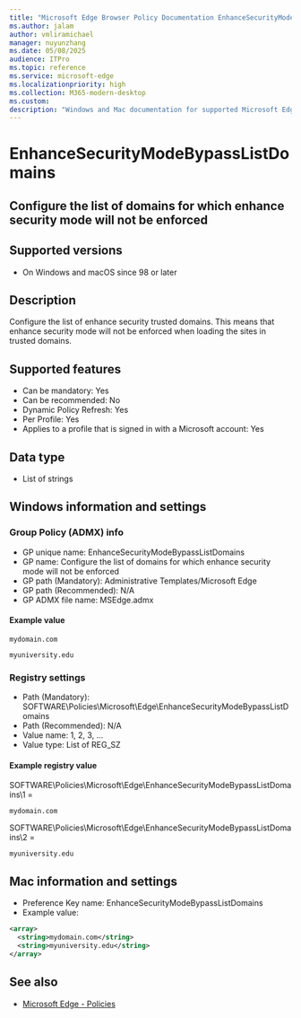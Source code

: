 ```yaml
---
title: "Microsoft Edge Browser Policy Documentation EnhanceSecurityModeBypassListDomains"
ms.author: jalam
author: vmliramichael
manager: nuyunzhang
ms.date: 05/08/2025
audience: ITPro
ms.topic: reference
ms.service: microsoft-edge
ms.localizationpriority: high
ms.collection: M365-modern-desktop
ms.custom:
description: "Windows and Mac documentation for supported Microsoft Edge Browser policy: Configure the list of domains for which enhance security mode will not be enforced"
---
```


<!--THIS FILE IS AUTOMATICALLY GENERATED. MANUAL CHANGES WILL BE OVERWRITTEN.-->
<!--Please contact the Microsoft Edge Manageability team with any questions.-->

# EnhanceSecurityModeBypassListDomains

## Configure the list of domains for which enhance security mode will not be enforced


## Supported versions

- On Windows and macOS since 98 or later

## Description

Configure the list of enhance security trusted domains. This means that
enhance security mode will not be enforced when loading the sites in trusted domains.

## Supported features

- Can be mandatory: Yes
- Can be recommended: No
- Dynamic Policy Refresh: Yes
- Per Profile: Yes
- Applies to a profile that is signed in with a Microsoft account: Yes

## Data type

- List of strings

## Windows information and settings

### Group Policy (ADMX) info

- GP unique name: EnhanceSecurityModeBypassListDomains
- GP name: Configure the list of domains for which enhance security mode will not be enforced
- GP path (Mandatory): Administrative Templates/Microsoft Edge
- GP path (Recommended): N/A
- GP ADMX file name: MSEdge.admx

#### Example value

```
mydomain.com
```

```
myuniversity.edu
```

### Registry settings

- Path (Mandatory): SOFTWARE\Policies\Microsoft\Edge\EnhanceSecurityModeBypassListDomains
- Path (Recommended): N/A
- Value name: 1, 2, 3, ...
- Value type: List of REG_SZ

#### Example registry value

SOFTWARE\Policies\Microsoft\Edge\EnhanceSecurityModeBypassListDomains\1 =
```
mydomain.com
```

SOFTWARE\Policies\Microsoft\Edge\EnhanceSecurityModeBypassListDomains\2 =
```
myuniversity.edu
```




## Mac information and settings

- Preference Key name: EnhanceSecurityModeBypassListDomains
- Example value:

```xml
<array>
  <string>mydomain.com</string>
  <string>myuniversity.edu</string>
</array>
```

## See also
- [Microsoft Edge - Policies](../microsoft-edge-policies.md)
